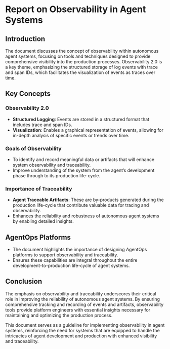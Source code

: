 # Report on Observability in Agent Systems

## Introduction
The document discusses the concept of observability within autonomous agent systems, focusing on tools and techniques designed to provide comprehensive visibility into the production processes. Observability 2.0 is a key theme, emphasizing the structured storage of log events with trace and span IDs, which facilitates the visualization of events as traces over time.

## Key Concepts

### Observability 2.0
- **Structured Logging**: Events are stored in a structured format that includes trace and span IDs.
- **Visualization**: Enables a graphical representation of events, allowing for in-depth analysis of specific events or trends over time.

### Goals of Observability
- To identify and record meaningful data or artifacts that will enhance system observability and traceability.
- Improve understanding of the system from the agent’s development phase through to its production life-cycle.

### Importance of Traceability
- **Agent Traceable Artifacts**: These are by-products generated during the production life-cycle that contribute valuable data for tracing and observability.
- Enhances the reliability and robustness of autonomous agent systems by enabling detailed insights.

## AgentOps Platforms
- The document highlights the importance of designing AgentOps platforms to support observability and traceability.
- Ensures these capabilities are integral throughout the entire development-to-production life-cycle of agent systems.

## Conclusion
The emphasis on observability and traceability underscores their critical role in improving the reliability of autonomous agent systems. By ensuring comprehensive tracking and recording of events and artifacts, observability tools provide platform engineers with essential insights necessary for maintaining and optimizing the production process.

This document serves as a guideline for implementing observability in agent systems, reinforcing the need for systems that are equipped to handle the intricacies of agent development and production with enhanced visibility and traceability.